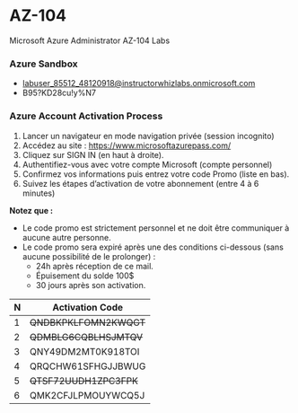 # AZ-104
Microsoft Azure Administrator AZ-104 Labs

### Azure Sandbox

* labuser_85512_48120918@instructorwhizlabs.onmicrosoft.com
* B95?KD28cu!y%N7

### Azure Account Activation Process

1. Lancer un navigateur en mode navigation privée (session incognito)
2. Accédez au site : https://www.microsoftazurepass.com/
3. Cliquez sur SIGN IN (en haut à droite).
4. Authentifiez-vous avec votre compte Microsoft (compte personnel)
5. Confirmez vos informations puis entrez votre code Promo (liste en bas).
6. Suivez les étapes d’activation de votre abonnement (entre 4 à 6 minutes)

**Notez que :**
* Le code promo est strictement personnel et ne doit être communiquer à aucune autre personne.
* Le code promo sera expiré après une des conditions ci-dessous (sans aucune possibilité de le prolonger) :
   * 24h après réception de ce mail.
   * Épuisement du solde 100$
   * 30 jours après son activation.

N  | Activation Code
------------- | -------------
1  | ~~QNDBKPKLFOMN2KWQGT~~
2 |  ~~QDMBLG6CQBLHSJMTQV~~
3 |  QNY49DM2MT0K918TOI
4 |  QRQCHW61SFHGJJBWUG
5 |  ~~QTSF72UUDH1ZPC3FPK~~
6 |  QMK2CFJLPMOUYWCQ5J
